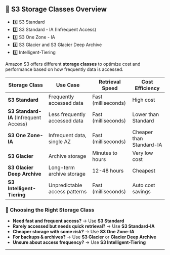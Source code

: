 ## 📌 S3 Storage Classes Overview

- 1️⃣ S3 Standard
- 2️⃣ S3 Standard - IA (Infrequent Access)
- 3️⃣ S3 One Zone - IA
- 4️⃣ S3 Glacier and S3 Glacier Deep Archive
- 5️⃣ Intelligent-Tiering

Amazon S3 offers different **storage classes** to optimize cost and performance based on how frequently data is accessed.

| Storage Class                          | Use Case                      | Retrieval Speed     | Cost Efficiency          |
| -------------------------------------- | ----------------------------- | ------------------- | ------------------------ |
| **S3 Standard**                        | Frequently accessed data      | Fast (milliseconds) | High cost                |
| **S3 Standard-IA** (Infrequent Access) | Less frequently accessed data | Fast (milliseconds) | Lower than Standard      |
| **S3 One Zone-IA**                     | Infrequent data, single AZ    | Fast (milliseconds) | Cheaper than Standard-IA |
| **S3 Glacier**                         | Archive storage               | Minutes to hours    | Very low cost            |
| **S3 Glacier Deep Archive**            | Long-term archive storage     | 12-48 hours         | Cheapest                 |
| **S3 Intelligent-Tiering**             | Unpredictable access patterns | Fast (milliseconds) | Auto cost savings        |

### 📂 Choosing the Right Storage Class

- **Need fast and frequent access?** → Use **S3 Standard**
- **Rarely accessed but needs quick retrieval?** → Use **S3 Standard-IA**
- **Cheaper storage with some risk?** → Use **S3 One Zone-IA**
- **For backups & archives?** → Use **S3 Glacier** or **Glacier Deep Archive**
- **Unsure about access frequency?** → Use **S3 Intelligent-Tiering**

---
